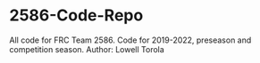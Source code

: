 # 2586-Code-Repo
All code for FRC Team 2586. Code for 2019-2022, preseason and competition season.
Author: Lowell Torola
